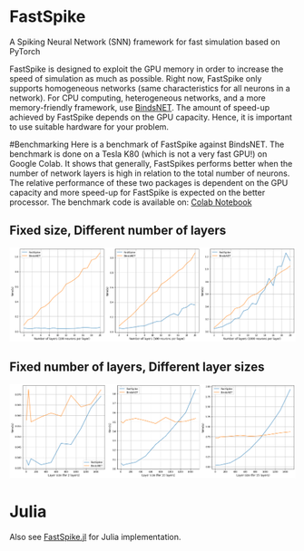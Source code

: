 # FastSpike
A Spiking Neural Network (SNN) framework for fast simulation based on PyTorch

FastSpike is designed to exploit the GPU memory in order to increase the speed of simulation as much as possible. Right now, FastSpike only supports homogeneous networks (same characteristics for all neurons in a network). For CPU computing, heterogeneous networks, and a more memory-friendly framework, use [BindsNET](https://github.com/BindsNET/bindsnet).
The amount of speed-up achieved by FastSpike depends on the GPU capacity. Hence, it is important to use suitable hardware for your problem.

#Benchmarking
Here is a benchmark of FastSpike against BindsNET. The benchmark is done on a Tesla K80 (which is not a very fast GPU!) on Google Colab. It shows that generally, FastSpikes performs better when the number of network layers is high in relation to the total number of neurons. The relative performance of these two packages is dependent on the GPU capacity and more speed-up for FastSpike is expected on the better processor. The benchmark code is available on: [Colab Notebook](https://colab.research.google.com/drive/11SKxlbLxc6ZzXXDJkYf59Wu9ckvFZh6K?usp=sharing)

## Fixed size, Different number of layers
![](docs/layerwise_gpu.png)
## Fixed number of layers, Different layer sizes
![](docs/sizewise_gpu.png)

# Julia
Also see [FastSpike.jl](https://github.com/mahbodnr/FastSpike.jl) for Julia implementation.